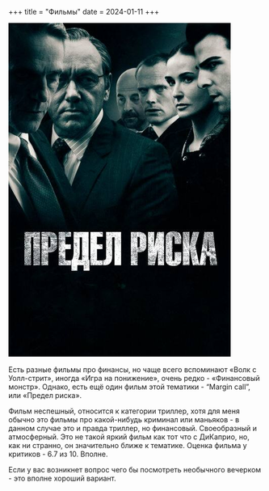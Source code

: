 +++
title = "Фильмы"
date = 2024-01-11
+++

[![Фильмы](/blog/2.jpg)](/blog/2.jpg)

Есть разные фильмы про финансы, но чаще всего вспоминают «Волк с Уолл-стрит», иногда «Игра на понижение», очень редко - «Финансовый монстр». Однако, есть ещё один фильм этой тематики - “Margin call”, или «Предел риска».

Фильм неспешный, относится к категории триллер, хотя для меня обычно это фильмы про какой-нибудь криминал или маньяков - в данном случае это и правда триллер, но финансовый. Своеобразный и атмосферный. Это не такой яркий фильм как тот что с ДиКаприо, но, как ни странно, он значительно ближе к тематике. Оценка фильма у критиков - 6.7 из 10. Вполне.

Если у вас возникнет вопрос чего бы посмотреть необычного вечерком - это вполне хороший вариант.
